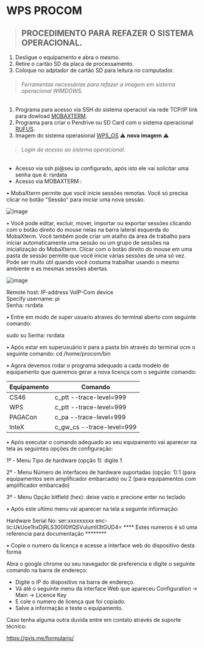 # WPS PROCOM

> ## PROCEDIMENTO PARA REFAZER O SISTEMA OPERACIONAL.

1. Desligue o equipamento e abra o mesmo.
2. Retire o cartão SD da placa de processamento.
3. Coloque no adptador de cartão SD para leitura no computador.

> ###### Ferramentas necessárias para refazer a imagem em sistema operacional WIMDOWS.

1. Programa para acesso via SSH do sistema operaciol via rede TCP/IP link para dowload [MOBAXTERM](https://mobaxterm.mobatek.net/download-home-edition.html).
2. Programa para criar o Pendrive ou SD Card com o sistema operacional [RUFUS](https://rufus.ie/pt_BR/#google_vignette).
3. Imagem do sistema operasional [WPS_OS](https://1drv.ms/u/s!ArXeMgbVkP2fjcxqR2bT8Sj3vNzylw?e=752ZSK)  ⚠️ **nova imagem** ⚠️

> ###### Login de acesso ao sistema operacional.

- Acesso via ssh pi@seu ip configurado, após isto ele vai solicitar uma senha que é: rsrdata
- Acesso via MOBAXTERM :

• MobaXterm permite que você inicie sessões remotas. Você só precisa clicar no botão "Sessão" para iniciar uma nova sessão.

![image](https://github.com/wimpeximport/procom/assets/171712821/2bdfe716-6a7e-4c33-a3e5-c75ad88904fb)

• Você pode editar, excluir, mover, importar ou exportar sessões clicando com o botão direito do mouse nelas na barra lateral esquerda do MobaXterm. Você também pode criar um atalho da área de trabalho para iniciar automaticamente uma sessão ou um grupo de sessões na inicialização do MobaXterm. 
Clicar com o botão direito do mouse em uma pasta de sessão permite que você inicie várias sessões de uma só vez. Pode ser muito útil quando você costuma trabalhar usando o mesmo ambiente e as mesmas sessões abertas.

![image](https://github.com/wimpeximport/procom/assets/171712821/c9b16c17-8381-46a8-b8dc-5e8d823ee241)

Remote host:		IP-address VoIP-Com device \
Specify username:	pi \
Senha:		rsrdata

• Entre em modo de super usuario atraves do terminal aberto com seguinte comando:

sudo su
Senha:		rsrdata

• Após estar em superusuário ir para a pasta bin através do terminal ocm o seguinte comando:
cd /home/procom/bin

• Agora devemos rodar o programa adequado a cada modelo de equipamento que queremos gerar a nova licença com o seguinte comando:

| Equipamento |      Comando              |
|-------------|---------------------------|
| CS46        | c_ptt --trace-level=999   |
| WPS         | c_ptt --trace-level=999   |
| PAGACon     | c_pa --trace-level=999    |
| InteX       | c_gw_cs --trace-level=999 |

• Após executar o comando adequado ao seu equipamento vai aparecer na tela as seguintes opções de configuração:

1º - Menu
Tipo de hardware (opção 1): digite 1 

2º - Menu
Número de interfaces de hardware suportadas (opção: 1):1 (para equipamentos sem amplificador embarcado) ou 2 (para equipamentos com amplificador embarcado)

3º - Menu
Opção bitfield (hex): deixe vazio e precione enter no teclado

• Após este ultimo menu vai aparecer na tela a seguinte informação:

Hardware Serial No:
ser:xxxxxxxxx
enc-lic:UkUoe1hxDjRLS300I0lfQSVulumII3tGUD4=
**** Estes numeros é só uma referencia para documentação ********

• Copie o numero da licença e acesse a interface web do dispositivo desta forma

Abra o google chrome ou seu navegador de preferencia e digite o seguinte comando na barra de endereço:
- Digite o IP do dispositivo na barra de endereço.
- Vá até o seguinte menu da interface Web que apareceu
    Configuration -> Main -> Licence Key
- E cole o numero de licença que foi copiado.
- Salve a informação e teste o equipamento.

Caso tenha alguma outra duvida entre em contato através de suporte técnico:

https://gvis.me/formulario/





